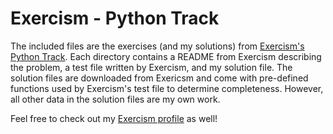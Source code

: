 # Exercism - Python Track

The included files are the exercises (and my solutions) from [Exercism's Python Track](https://exercism.io/my/tracks/python). Each directory contains a README from Exercism describing the problem, a test file written by Exercism, and my solution file. The solution files are downloaded from Exericsm and come with pre-defined functions used by Exercism's test file to determine completeness. However, all other data in the solution files are my own work.

Feel free to check out my [Exercism profile](https://exercism.io/profiles/Luke-Jenkins) as well!
